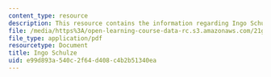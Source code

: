 ```yaml
---
content_type: resource
description: This resource contains the information regarding Ingo Schulze.
file: /media/https%3A/open-learning-course-data-rc.s3.amazonaws.com/21g-017-germany-and-its-european-context-fall-2002/e99d893a540c2f64d408c4b2b51340ea_MIT21G_017F02_lec_7_1.pdf
file_type: application/pdf
resourcetype: Document
title: Ingo Schulze
uid: e99d893a-540c-2f64-d408-c4b2b51340ea
---
```

